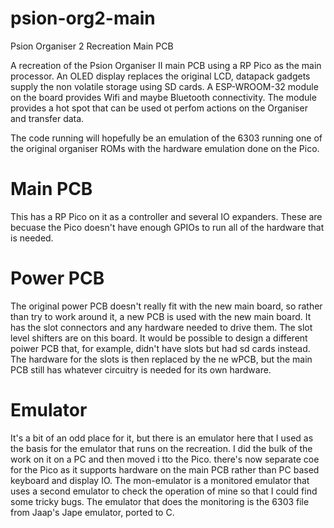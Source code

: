 # psion-org2-main
Psion Organiser 2 Recreation Main PCB

A recreation of the Psion Organiser II main PCB using a RP Pico as the
main processor.
An OLED display replaces the original LCD, datapack gadgets supply the
non volatile storage using SD cards.
A ESP-WROOM-32 module on the board provides Wifi and maybe Bluetooth connectivity.
The module provides a hot spot that can be used ot perfom actions on the Organiser
and transfer data.

The code running will hopefully be an emulation of the 6303 running one of the original
organiser ROMs with the hardware emulation done on the Pico.

Main PCB
========

This has a RP Pico on it as a controller and several IO expanders. These are becuase the Pico doesn't have enough GPIOs to
run all of the hardware that is needed.


Power PCB
=========

The original power PCB doesn't really fit with the new main board, so rather than try to work around it, a new PCB is used with the
new main board. It has the slot connectors and any hardware needed to drive them. The slot level shifters are on this board. It would be possible to design a different poiwer PCB that, for example, didn't have slots but had sd cards instead. The hardware for the slots is then replaced by the ne wPCB, but the main PCB still has whatever circuitry is needed for its own hardware.

Emulator
========

It's a bit of an odd place for it, but there is an emulator here that I used as the basis for the emulator that runs on the recreation. I did the bulk of the work on it on a PC and then moved i tto the Pico. there's now separate coe for the Pico as it supports hardware on the main PCB rather than PC based keyboard and display IO. The mon-emulator is a monitored emulator that uses a second emulator to check the operation of mine so that I could find some tricky bugs. The emulator that does the monitoring is the 6303 file from Jaap's Jape emulator, ported to C.
